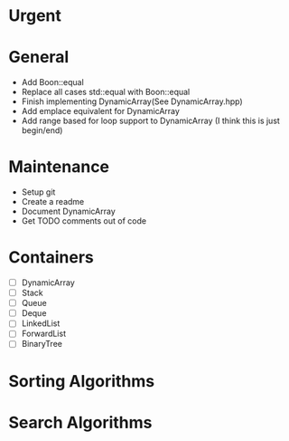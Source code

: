 # Urgent

# General
* Add Boon::equal
* Replace all cases std\::equal with Boon::equal
* Finish implementing DynamicArray(See DynamicArray.hpp)
* Add emplace equivalent for DynamicArray
* Add range based for loop support to DynamicArray (I think this is just begin/end)

# Maintenance
* Setup git
* Create a readme
* Document DynamicArray
* Get TODO comments out of code

# Containers
- [ ] DynamicArray
- [ ] Stack
- [ ] Queue
- [ ] Deque
- [ ] LinkedList
- [ ] ForwardList
- [ ] BinaryTree

# Sorting Algorithms

# Search Algorithms
